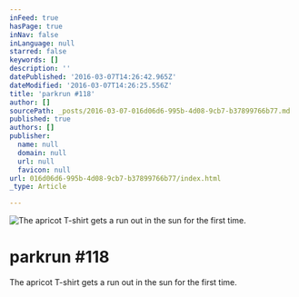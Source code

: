 ```yaml
---
inFeed: true
hasPage: true
inNav: false
inLanguage: null
starred: false
keywords: []
description: ''
datePublished: '2016-03-07T14:26:42.965Z'
dateModified: '2016-03-07T14:26:25.556Z'
title: 'parkrun #118'
author: []
sourcePath: _posts/2016-03-07-016d06d6-995b-4d08-9cb7-b37899766b77.md
published: true
authors: []
publisher:
  name: null
  domain: null
  url: null
  favicon: null
url: 016d06d6-995b-4d08-9cb7-b37899766b77/index.html
_type: Article

---
```

![The apricot T-shirt gets a run out in the sun for the first time.](https://s3-us-west-2.amazonaws.com/the-grid-img/p/9466e77f06846d736a2f7c4fb204039adcc83315.jpg)

# parkrun \#118

The apricot T-shirt gets a run out in the sun for the first time.